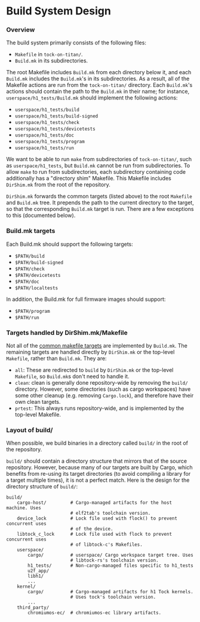 Build System Design
===================

### Overview

The build system primarily consists of the following files:

* `Makefile` in `tock-on-titan/`.
* `Build.mk` in its subdirectories.

The root Makefile includes `Build.mk` from each directory below it, and each
`Build.mk` includes the `Build.mk`'s in its subdirectories. As a result, all of
the Makefile actions are run from the `tock-on-titan/` directory. Each
`Build.mk`'s actions should contain the path to the `Build.mk` in their name;
for instance, `userspace/h1_tests/Build.mk` should implement the following
actions:

* `userspace/h1_tests/build`
* `userspace/h1_tests/build-signed`
* `userspace/h1_tests/check`
* `userspace/h1_tests/devicetests`
* `userspace/h1_tests/doc`
* `userspace/h1_tests/program`
* `userspace/h1_tests/run`

We want to be able to run `make` from subdirectories of `tock-on-titan/`, such
as `userspace/h1_tests`, but `Build.mk` cannot be run from subdirectories. To
allow `make` to run from subdirectories, each subdirectory containing code
additionally has a "directory shim" Makefile. This Makefile includes
`DirShim.mk` from the root of the repository.

`DirShim.mk` forwards the common targets (listed above) to the root `Makefile`
and `Build.mk` tree. It prepends the path to the current directory to the
target, so that the corresponding `Build.mk` target is run. There are a few
exceptions to this (documented below).

### Build.mk targets

Each Build.mk should support the following targets:

* `$PATH/build`
* `$PATH/build-signed`
* `$PATH/check`
* `$PATH/devicetests`
* `$PATH/doc`
* `$PATH/localtests`

In addition, the Build.mk for full firmware images should support:

* `$PATH/program`
* `$PATH/run`

### Targets handled by DirShim.mk/Makefile

Not all of the [common makefile targets](./make_targets.md) are implemented by
`Build.mk`. The remaining targets are handled directly by `DirShim.mk` or the
top-level `Makefile`, rather than `Build.mk`. They are:

* `all`: These are redirected to `build` by `DirShim.mk` or the top-level
  `Makefile`, so `Build.mk`s don't need to handle it.
* `clean`: clean is generally done repository-wide by removing the `build/`
  directory. However, some directories (such as cargo workspaces) have some
  other cleanup (e.g. removing `Cargo.lock`), and therefore have their own clean
  targets.
* `prtest`: This always runs repository-wide, and is implemented by the
  top-level Makefile.

### Layout of build/

When possible, we build binaries in a directory called `build/` in the root of
the repository.

`build/` should contain a directory structure that mirrors that of the source
repository. However, because many of our targets are built by Cargo, which
benefits from re-using its target directories (to avoid compiling a library for
a target multiple times), it is not a perfect match. Here is the design for the
directory structure of `build/`:

```
build/
    cargo-host/         # Cargo-managed artifacts for the host machine. Uses
                        # elf2tab's toolchain version.
    device_lock         # Lock file used with flock() to prevent concurrent uses
                        # of the device.
    libtock_c_lock      # Lock file used with flock to prevent concurrent uses
                        # of libtock-c's Makefiles.
    userspace/
        cargo/          # userspace/ Cargo workspace target tree. Uses
                        # libtock-rs's toolchain version.
        h1_tests/       # Non-cargo-managed files specific to h1_tests
        u2f_app/
        libh1/
        ...
    kernel/
        cargo/          # Cargo-managed artifacts for h1 Tock kernels.
                        # Uses tock's toolchain version.
        ...
    third_party/
        chromiumos-ec/  # chromiumos-ec library artifacts.
```

